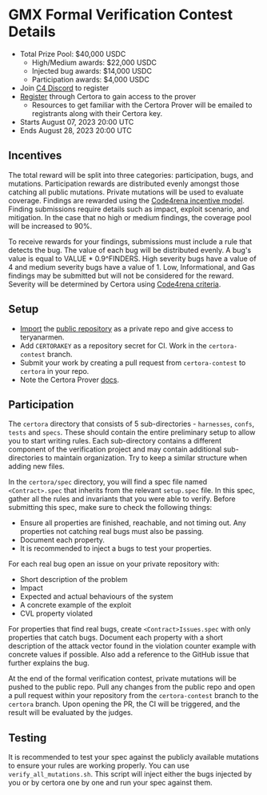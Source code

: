 # GMX Formal Verification Contest Details
- Total Prize Pool: $40,000 USDC
  - High/Medium awards: $22,000 USDC
  - Injected bug awards: $14,000 USDC
  - Participation awards: $4,000 USDC
- Join [C4 Discord](https://discord.gg/code4rena) to register
- [Register](https://docs.google.com/forms/d/e/1FAIpQLSf7rGov3q0A_UNmKckv-tzR5snLGibZWF9y9dhgXUBZRZ0EVw/viewform) through Certora to gain access to the prover
  - Resources to get familiar with the Certora Prover will be emailed to registrants along with their Certora key. 
- Starts August 07, 2023 20:00 UTC
- Ends August 28, 2023 20:00 UTC

## Incentives

The total reward will be split into three categories: participation, bugs, and mutations. Participation rewards are distributed evenly amongst those catching all public mutations. Private mutations will be used to evaluate coverage. Findings are rewarded using the [Code4rena incentive model](https://docs.code4rena.com/awarding/incentive-model-and-awards). Finding submissions require details such as impact, exploit scenario, and mitigation. In the case that no high or medium findings, the coverage pool will be increased to 90%.

To receive rewards for your findings, submissions must include a rule that detects the bug. The value of each bug will be distributed evenly. A bug's value is equal to VALUE * 0.9^FINDERS. High severity bugs have a value of 4 and medium severity bugs have a value of 1. Low, Informational, and Gas findings may be submitted but will not be considered for the reward. Severity will be determined by Certora using [Code4rena criteria](https://code4rena.com/judging-criteria/).  

## Setup

* [Import](https://github.com/new/import) the [public repository]() as a private repo and give access to teryanarmen. 
* Add `CERTORAKEY` as a repository secret for CI. Work in the `certora-contest` branch. 
* Submit your work by creating a pull request from `certora-contest` to `certora` in your repo.
* Note the Certora Prover [docs](docs.certora.com).


## Participation 

The `certora` directory that consists of 5 sub-directories - `harnesses`, `confs`, `tests` and `specs`. These should contain the entire preliminary setup to allow you to start writing rules. Each sub-directory contains a different component of the verification project and may contain additional sub-directories to maintain organization. Try to keep a similar structure when adding new files.

In the `certora/spec` directory, you will find a spec file named `<Contract>.spec` that inherits from the relevant `setup.spec` file. In this spec, gather all the rules and invariants that you were able to verify. Before submitting this spec, make sure to check the following things:
* Ensure all properties are finished, reachable, and not timing out. Any properties not catching real bugs must also be passing.
* Document each property.
* It is recommended to inject a bugs to test your properties.

For each real bug open an issue on your private repository with:
* Short description of the problem
* Impact
* Expected and actual behaviours of the system
* A concrete example of the exploit
* CVL property violated 

For properties that find real bugs, create `<Contract>Issues.spec` with  only properties that catch bugs. Document each property with a short description of the attack vector found in the violation counter example with concrete values if possible. Also add a reference to the GitHub issue that further explains the bug.

At the end of the formal verification contest, private mutations will be pushed to the public repo. Pull any changes from the public repo and open a pull request within your repository from the `certora-contest` branch to the `certora` branch. Upon opening the PR, the CI will be triggered, and the result will be evaluated by the judges.


## Testing

It is recommended to test your spec against the publicly available mutations to ensure your rules are working properly. You can use `verify_all_mutations.sh`. This script will inject either the bugs injected by you or by certora one by one and run your spec against them.


